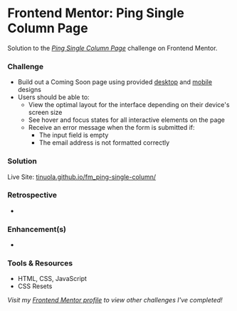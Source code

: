 # Frontend Mentor: Ping Single Column Page

Solution to the _[Ping Single Column Page](https://www.frontendmentor.io/challenges/ping-single-column-coming-soon-page-5cadd051fec04111f7b848da)_ challenge on Frontend Mentor.

### Challenge

- Build out a Coming Soon page using provided [desktop](/assets/design/desktop-design.jpg) and [mobile](/assets/design/mobile-design.jpg) designs
- Users should be able to:
  - View the optimal layout for the interface depending on their device's screen size
  - See hover and focus states for all interactive elements on the page
  - Receive an error message when the form is submitted if:
    - The input field is empty
    - The email address is not formatted correctly

### Solution

Live Site: [tinuola.github.io/fm_ping-single-column/](https://tinuola.github.io/fm_ping-single-column/)

### Retrospective

-

### Enhancement(s)

-

### Tools & Resources

- HTML, CSS, JavaScript
- CSS Resets

_Visit my [Frontend Mentor profile](https://www.frontendmentor.io/profile/tinuola) to view other challenges I've completed!_
